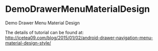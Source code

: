 DemoDrawerMenuMaterialDesign
============================

Demo Drawer Menu Material Design

The details of tutorial can be found at:  http://icetea09.com/blog/2015/01/02/android-drawer-navigation-menu-material-design-style/